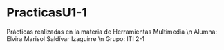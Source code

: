 # PracticasU1-1
Prácticas realizadas en la materia de Herramientas Multimedia \n
Alumna: Elvira Marisol Saldívar Izaguirre \n
Grupo: ITI 2-1
